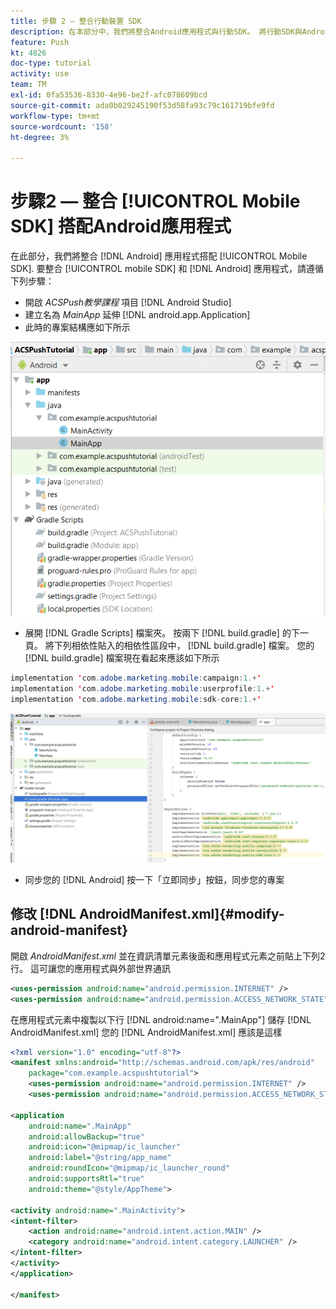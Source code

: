 ```yaml
---
title: 步驟 2 – 整合行動裝置 SDK
description: 在本部分中，我們將整合Android應用程式與行動SDK。 將行動SDK與Android應用程式整合
feature: Push
kt: 4826
doc-type: tutorial
activity: use
team: TM
exl-id: 0fa53536-8330-4e96-be2f-afc078609bcd
source-git-commit: ada0b029245190f53d58fa93c79c161719bfe9fd
workflow-type: tm+mt
source-wordcount: '158'
ht-degree: 3%

---
```


# 步驟2 — 整合 [!UICONTROL Mobile SDK] 搭配Android應用程式

在此部分，我們將整合 [!DNL Android] 應用程式搭配 [!UICONTROL Mobile SDK]. 要整合 [!UICONTROL mobile SDK] 和 [!DNL Android] 應用程式，請遵循下列步驟：

* 開啟 *ACSPush教學課程* 項目 [!DNL Android Studio]
* 建立名為 *MainApp* 延伸 [!DNL android.app.Application]
* 此時的專案結構應如下所示

![主應用程式](assets/android-main-app.PNG)

* 展開 [!DNL Gradle Scripts] 檔案夾。 按兩下 [!DNL build.gradle] 的下一頁。 將下列相依性貼入的相依性區段中， [!DNL build.gradle] 檔案。 您的 [!DNL build.gradle] 檔案現在看起來應該如下所示

<!--
Removed `{.line-numbers}` below
-->

```java
implementation 'com.adobe.marketing.mobile:campaign:1.+'
implementation 'com.adobe.marketing.mobile:userprofile:1.+'
implementation 'com.adobe.marketing.mobile:sdk-core:1.+'
```

![模組 — Gradle](assets/module-build-gradle.PNG)

* 同步您的 [!DNL Android] 按一下「立即同步」按鈕，同步您的專案

## 修改 [!DNL AndroidManifest.xml]{#modify-android-manifest}

開啟 *AndroidManifest.xml* 並在資訊清單元素後面和應用程式元素之前貼上下列2行。 這可讓您的應用程式與外部世界通訊

<!--
Removed `{.line-numbers}` below
-->

```xml
<uses-permission android:name="android.permission.INTERNET" />
<uses-permission android:name="android.permission.ACCESS_NETWORK_STATE" />
```

在應用程式元素中複製以下行
[!DNL android:name=".MainApp"]
儲存 [!DNL AndroidManifest.xml]
您的 [!DNL AndroidManifest.xml] 應該是這樣

<!--
Removed `{.line-numbers}` below
-->

```xml
<?xml version="1.0" encoding="utf-8"?>
<manifest xmlns:android="http://schemas.android.com/apk/res/android"
    package="com.example.acspushtutorial">
    <uses-permission android:name="android.permission.INTERNET" />
    <uses-permission android:name="android.permission.ACCESS_NETWORK_STATE" />

<application
    android:name=".MainApp"
    android:allowBackup="true"
    android:icon="@mipmap/ic_launcher"
    android:label="@string/app_name"
    android:roundIcon="@mipmap/ic_launcher_round"
    android:supportsRtl="true"
    android:theme="@style/AppTheme">

<activity android:name=".MainActivity">
<intent-filter>
    <action android:name="android.intent.action.MAIN" />
    <category android:name="android.intent.category.LAUNCHER" />
</intent-filter>
</activity>
</application>

</manifest>
```
